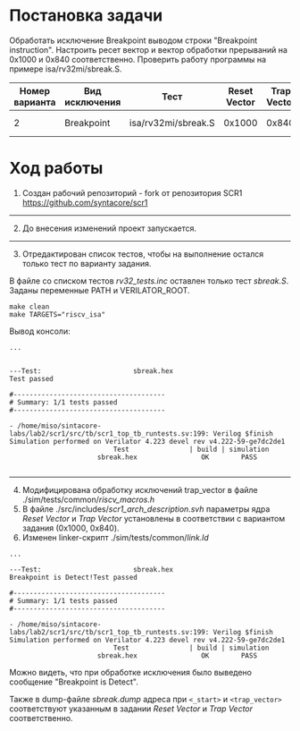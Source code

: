 # Постановка задачи

Обработать исключение Breakpoint выводом строки "Breakpoint instruction". Настроить ресет вектор и вектор обработки прерываний на 0x1000 и 0x840 соответственно. Проверить работу программы на примере isa/rv32mi/sbreak.S.

| Номер варианта  | Вид исключения | Тест | Reset Vector | Trap Vector | Обработчик |
| --- | --- | --- | --- | --- |  --- |
| 2 | Breakpoint | isa/rv32mi/sbreak.S | 0x1000 | 0x840 | Вывод строки «BP» |

# Ход работы

1. Создан рабочий репозиторий - fork от репозитория SCR1 https://github.com/syntacore/scr1

---

2. До внесения изменений проект запускается.

---

3.  Отредактирован список тестов, чтобы на выполнение остался только тест по варианту задания.


В файле со списком тестов *rv32_tests.inc* оставлен только тест *sbreak.S*.
Заданы переменные PATH и VERILATOR_ROOT.
```
make clean
make TARGETS="riscv_isa"
```

Вывод консоли:
```
...


---Test:                       sbreak.hex
Test passed

#--------------------------------------
# Summary: 1/1 tests passed
#--------------------------------------

- /home/miso/sintacore-labs/lab2/scr1/src/tb/scr1_top_tb_runtests.sv:199: Verilog $finish
Simulation performed on Verilator 4.223 devel rev v4.222-59-ge7dc2de1
                          Test               | build | simulation
                      sbreak.hex                OK        PASS
                    
```

---

4. Модифицирована обработку исключений trap_vector в файле ./sim/tests/common/*riscv_macros.h*
5. В файле ./src/includes/*scr1_arch_description.svh* параметры ядра *Reset Vector* и *Trap Vector* установлены в соответствии с вариантом задания (0x1000, 0x840).
6. Изменен linker-скрипт ./sim/tests/common/*link.ld*

```
...

---Test:                       sbreak.hex
Breakpoint is Detect!Test passed

#--------------------------------------
# Summary: 1/1 tests passed
#--------------------------------------

- /home/miso/sintacore-labs/lab2/scr1/src/tb/scr1_top_tb_runtests.sv:199: Verilog $finish
Simulation performed on Verilator 4.223 devel rev v4.222-59-ge7dc2de1
                          Test               | build | simulation
                      sbreak.hex                OK        PASS
```

Можно видеть, что при обработке исключения было выведено сообщение "Breakpoint is Detect".

Также в dump-файле *sbreak.dump* адреса при `<_start>` и `<trap_vector>` соответствуют указанным в задании *Reset Vector* и *Trap Vector* соответственно.